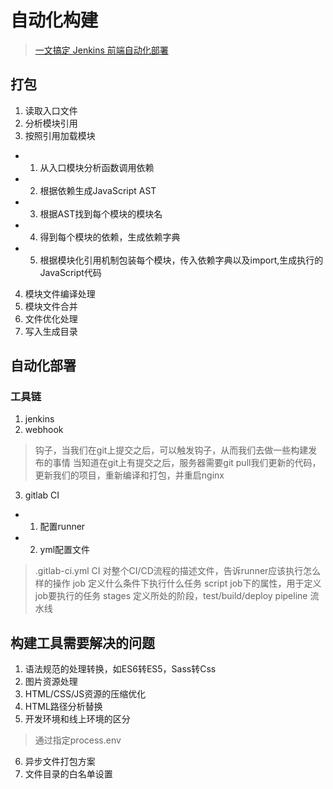 # 自动化构建
> [一文搞定 Jenkins 前端自动化部署](https://zhuanlan.zhihu.com/p/85920574)

## 打包
1. 读取入口文件
2. 分析模块引用
3. 按照引用加载模块
 - 1. 从入口模块分析函数调用依赖
 - 2. 根据依赖生成JavaScript AST
 - 3. 根据AST找到每个模块的模块名
 - 4. 得到每个模块的依赖，生成依赖字典
 - 5. 根据模块化引用机制包装每个模块，传入依赖字典以及import,生成执行的JavaScript代码
4. 模块文件编译处理
5. 模块文件合并
6. 文件优化处理
7. 写入生成目录

## 自动化部署
### 工具链
1. jenkins
2. webhook
> 钩子，当我们在git上提交之后，可以触发钩子，从而我们去做一些构建发布的事情
> 当知道在git上有提交之后，服务器需要git pull我们更新的代码，更新我们的项目，重新编译和打包，并重启nginx
3. gitlab CI
 - 1. 配置runner
 - 2. yml配置文件
> .gitlab-ci.yml CI 对整个CI/CD流程的描述文件，告诉runner应该执行怎么样的操作
> job 定义什么条件下执行什么任务
> script job下的属性，用于定义job要执行的任务
> stages 定义所处的阶段，test/build/deploy
> pipeline 流水线

## 构建工具需要解决的问题
1. 语法规范的处理转换，如ES6转ES5，Sass转Css
2. 图片资源处理
3. HTML/CSS/JS资源的压缩优化
4. HTML路径分析替换
5. 开发环境和线上环境的区分
> 通过指定process.env
6. 异步文件打包方案
7. 文件目录的白名单设置